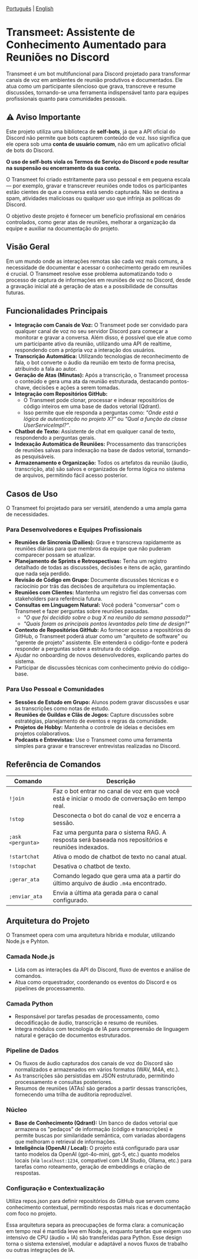 [Português](README.pt-BR.md) | [English](README.md)

# Transmeet: Assistente de Conhecimento Aumentado para Reuniões no Discord

Transmeet é um bot multifuncional para Discord projetado para transformar canais de voz em ambientes de reunião produtivos e documentados. Ele atua como um participante silencioso que grava, transcreve e resume discussões, tornando-se uma ferramenta indispensável tanto para equipes profissionais quanto para comunidades pessoais.

## ⚠️ Aviso Importante

Este projeto utiliza uma biblioteca de **self-bots**, já que a API oficial do Discord não permite que bots capturem conteúdo de voz. Isso significa que ele opera sob uma **conta de usuário comum**, não em um aplicativo oficial de bots do Discord.

**O uso de self-bots viola os Termos de Serviço do Discord e pode resultar na suspensão ou encerramento da sua conta.**

O Transmeet foi criado estritamente para uso pessoal e em pequena escala — por exemplo, gravar e transcrever reuniões onde todos os participantes estão cientes de que a conversa está sendo capturada. Não se destina a spam, atividades maliciosas ou qualquer uso que infrinja as políticas do Discord.

O objetivo deste projeto é fornecer um benefício profissional em cenários controlados, como gerar atas de reuniões, melhorar a organização da equipe e auxiliar na documentação do projeto.

## Visão Geral

Em um mundo onde as interações remotas são cada vez mais comuns, a necessidade de documentar e acessar o conhecimento gerado em reuniões é crucial. O Transmeet resolve esse problema automatizando todo o processo de captura de informações em reuniões de voz no Discord, desde a gravação inicial até a geração de atas e a possibilidade de consultas futuras.

## Funcionalidades Principais

- **Integração com Canais de Voz:** O Transmeet pode ser convidado para qualquer canal de voz no seu servidor Discord para começar a monitorar e gravar a conversa. Além disso, é possível que ele atue como um participante ativo da reunião, utilizando uma API de realtime, respondendo com a própria voz a interação dos usuários.
- **Transcrição Automática:** Utilizando tecnologias de reconhecimento de fala, o bot converte o áudio da reunião em texto de forma precisa, atribuindo a fala ao autor.
- **Geração de Atas (Minutas):** Após a transcrição, o Transmeet processa o conteúdo e gera uma ata da reunião estruturada, destacando pontos-chave, decisões e ações a serem tomadas.
- **Integração com Repositórios GitHub:**
  - O Transmeet pode clonar, processar e indexar repositórios de código inteiros em uma base de dados vetorial (Qdrant).
  - Isso permite que ele responda a perguntas como: *"Onde está a lógica de autenticação no projeto X?"* ou *"Qual a função da classe UserServiceImpl?"*.
- **Chatbot de Texto:** Assistente de chat em qualquer canal de texto, respondendo a perguntas gerais.
- **Indexação Automática de Reuniões:** Processamento das transcrições de reuniões salvas para indexação na base de dados vetorial, tornando-as pesquisáveis.
- **Armazenamento e Organização:** Todos os artefatos da reunião (áudio, transcrição, ata) são salvos e organizados de forma lógica no sistema de arquivos, permitindo fácil acesso posterior.

## Casos de Uso

O Transmeet foi projetado para ser versátil, atendendo a uma ampla gama de necessidades.

### Para Desenvolvedores e Equipes Profissionais

- **Reuniões de Sincronia (Dailies):** Grave e transcreva rapidamente as reuniões diárias para que membros da equipe que não puderam comparecer possam se atualizar.
- **Planejamento de Sprints e Retrospectivas:** Tenha um registro detalhado de todas as discussões, decisões e itens de ação, garantindo que nada seja perdido.
- **Revisão de Código em Grupo:** Documente discussões técnicas e o raciocínio por trás das decisões de arquitetura ou implementação.
- **Reuniões com Clientes:** Mantenha um registro fiel das conversas com stakeholders para referência futura.
- **Consultas em Linguagem Natural:** Você poderá "conversar" com o Transmeet e fazer perguntas sobre reuniões passadas.
  - *"O que foi decidido sobre o bug X na reunião da semana passada?"*
  - *"Quais foram os principais pontos levantados pelo time de design?"*
- **Contexto de Repositórios GitHub:** Ao fornecer acesso a repositórios do GitHub, o Transmeet poderá atuar como um "arquiteto de software" ou "gerente de projeto" assistente. Ele entenderá o código-fonte e poderá responder a perguntas sobre a estrutura do código.
- Ajudar no onboarding de novos desenvolvedores, explicando partes do sistema.
- Participar de discussões técnicas com conhecimento prévio do código-base.

### Para Uso Pessoal e Comunidades

- **Sessões de Estudo em Grupo:** Alunos podem gravar discussões e usar as transcrições como notas de estudo.
- **Reuniões de Guildas e Clãs de Jogos:** Capture discussões sobre estratégias, planejamento de eventos e regras da comunidade.
- **Projetos de Hobby:** Mantenha o controle de ideias e decisões em projetos colaborativos.
- **Podcasts e Entrevistas:** Use o Transmeet como uma ferramenta simples para gravar e transcrever entrevistas realizadas no Discord.

## Referência de Comandos

| Comando             | Descrição                                                                                             |
| ------------------- | ----------------------------------------------------------------------------------------------------- |
| `!join`             | Faz o bot entrar no canal de voz em que você está e iniciar o modo de conversação em tempo real.        |
| `!stop`             | Desconecta o bot do canal de voz e encerra a sessão.                                                  |
| `;ask <pergunta>`   | Faz uma pergunta para o sistema RAG. A resposta será baseada nos repositórios e reuniões indexados. |
| `!startchat`        | Ativa o modo de chatbot de texto no canal atual.                                                      |
| `!stopchat`         | Desativa o chatbot de texto.                                                                          |
| `;gerar_ata`        | Comando legado que gera uma ata a partir do último arquivo de áudio `.m4a` encontrado.                 |
| `;enviar_ata`       | Envia a última ata gerada para o canal configurado.                                                   |

## Arquitetura do Projeto

O Transmeet opera com uma arquitetura híbrida e modular, utilizando Node.js e Pyhton.

### Camada Node.js
- Lida com as interações da API do Discord, fluxo de eventos e análise de comandos.
- Atua como orquestrador, coordenando os eventos do Discord e os pipelines de processamento.

### Camada Python
- Responsável por tarefas pesadas de processamento, como decodificação de áudio, transcrição e resumo de reuniões.
- Integra módulos com tecnologia de IA para compreensão de linguagem natural e geração de documentos estruturados.

### Pipeline de Dados
- Os fluxos de áudio capturados dos canais de voz do Discord são normalizados e armazenados em vários formatos (WAV, M4A, etc.).
- As transcrições são persistidas em JSON estruturado, permitindo processamento e consultas posteriores.
- Resumos de reuniões (ATAs) são gerados a partir dessas transcrições, fornecendo uma trilha de auditoria reproduzível.

### Núcleo
- **Base de Conhecimento (Qdrant):** Um banco de dados vetorial que armazena os "pedaços" de informação (código e transcrições) e permite buscas por similaridade semântica, com variadas abordagens que melhoram o retrieval de informações.
- **Inteligência (OpenAI / Local):** O projeto está configurado para usar tanto modelos da OpenAI (gpt-4o-mini, gpt-5, etc.) quanto modelos locais (via `localhost:1234`, compatível com LM Studio, Ollama, etc.) para tarefas como roteamento, geração de embeddings e criação de respostas.

### Configuração e Contextualização
Utiliza repos.json para definir repositórios do GitHub que servem como conhecimento contextual, permitindo respostas mais ricas e documentação com foco no projeto.

Essa arquitetura separa as preocupações de forma clara: a comunicação em tempo real é mantida leve em Node.js, enquanto tarefas que exigem uso intensivo de CPU (áudio + IA) são transferidas para Python. Esse design torna o sistema extensível, modular e adaptável a novos fluxos de trabalho ou outras integrações de IA.

